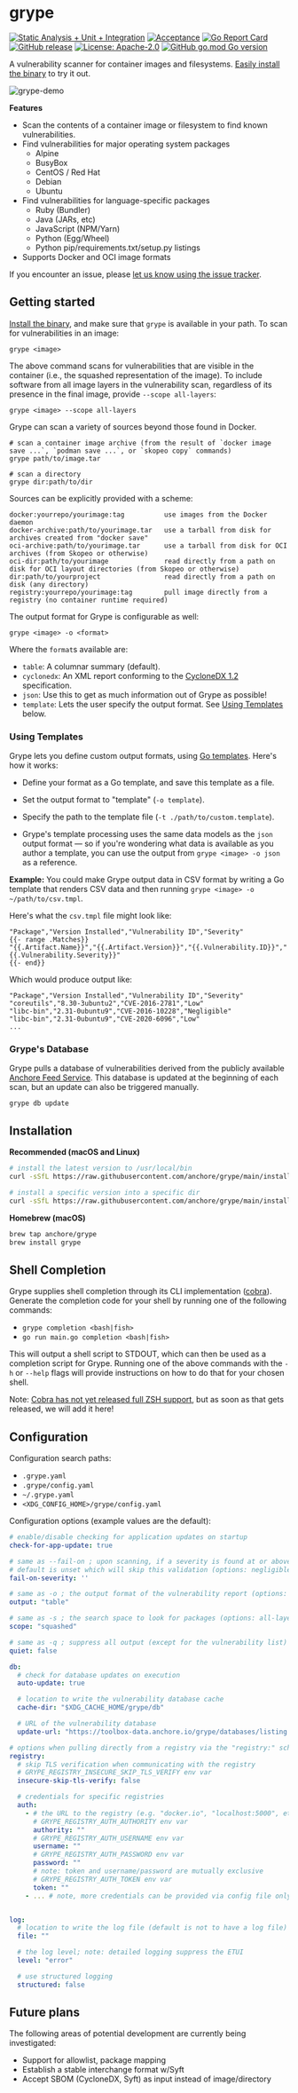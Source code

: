 # grype

[![Static Analysis + Unit + Integration](https://github.com/anchore/grype/workflows/Static%20Analysis%20+%20Unit%20+%20Integration/badge.svg)](https://github.com/anchore/grype/actions?query=workflow%3A%22Static+Analysis+%2B+Unit+%2B+Integration%22)
[![Acceptance](https://github.com/anchore/grype/workflows/Acceptance/badge.svg)](https://github.com/anchore/grype/actions?query=workflow%3AAcceptance)
[![Go Report Card](https://goreportcard.com/badge/github.com/anchore/grype)](https://goreportcard.com/report/github.com/anchore/grype)
[![GitHub release](https://img.shields.io/github/release/anchore/grype.svg)](https://github.com/anchore/grype/releases/latest)
[![License: Apache-2.0](https://img.shields.io/badge/License-Apache%202.0-blue.svg)](https://github.com/anchore/grype/blob/main/LICENSE)
[![GitHub go.mod Go version](https://img.shields.io/github/go-mod/go-version/anchore/grype.svg)](https://github.com/anchore/grype)

A vulnerability scanner for container images and filesystems. [Easily install the binary](#installation) to try it out.

![grype-demo](https://user-images.githubusercontent.com/590471/90276236-9868f300-de31-11ea-8068-4268b6b68529.gif)

**Features**

- Scan the contents of a container image or filesystem to find known vulnerabilities.
- Find vulnerabilities for major operating system packages
  - Alpine
  - BusyBox
  - CentOS / Red Hat
  - Debian
  - Ubuntu
- Find vulnerabilities for language-specific packages
  - Ruby (Bundler)
  - Java (JARs, etc)
  - JavaScript (NPM/Yarn)
  - Python (Egg/Wheel)
  - Python pip/requirements.txt/setup.py listings
- Supports Docker and OCI image formats

If you encounter an issue, please [let us know using the issue tracker](https://github.com/anchore/grype/issues).

## Getting started

[Install the binary](#installation), and make sure that `grype` is available in your path. To scan for vulnerabilities in an image:

```
grype <image>
```

The above command scans for vulnerabilities that are visible in the container (i.e., the squashed representation of the image).
To include software from all image layers in the vulnerability scan, regardless of its presence in the final image, provide `--scope all-layers`:

```
grype <image> --scope all-layers
```

Grype can scan a variety of sources beyond those found in Docker.

```
# scan a container image archive (from the result of `docker image save ...`, `podman save ...`, or `skopeo copy` commands)
grype path/to/image.tar

# scan a directory
grype dir:path/to/dir
```

Sources can be explicitly provided with a scheme:
```
docker:yourrepo/yourimage:tag          use images from the Docker daemon
docker-archive:path/to/yourimage.tar   use a tarball from disk for archives created from "docker save"
oci-archive:path/to/yourimage.tar      use a tarball from disk for OCI archives (from Skopeo or otherwise)
oci-dir:path/to/yourimage              read directly from a path on disk for OCI layout directories (from Skopeo or otherwise)
dir:path/to/yourproject                read directly from a path on disk (any directory)
registry:yourrepo/yourimage:tag        pull image directly from a registry (no container runtime required)
```

The output format for Grype is configurable as well:
```
grype <image> -o <format>
```

Where the `format`s available are:
- `table`: A columnar summary (default).
- `cyclonedx`: An XML report conforming to the [CycloneDX 1.2](https://cyclonedx.org/) specification.
- `json`: Use this to get as much information out of Grype as possible!
- `template`: Lets the user specify the output format. See [Using Templates](#using-templates) below.

### Using Templates

Grype lets you define custom output formats, using [Go templates](https://golang.org/pkg/text/template/). Here's how it works:

- Define your format as a Go template, and save this template as a file.

- Set the output format to "template" (`-o template`). 

- Specify the path to the template file (`-t ./path/to/custom.template`).

- Grype's template processing uses the same data models as the `json` output format — so if you're wondering what data is available as you author a template, you can use the output from `grype <image> -o json` as a reference.

**Example:** You could make Grype output data in CSV format by writing a Go template that renders CSV data and then running `grype <image> -o ~/path/to/csv.tmpl`.

Here's what the `csv.tmpl` file might look like:
```gotemplate
"Package","Version Installed","Vulnerability ID","Severity"
{{- range .Matches}}
"{{.Artifact.Name}}","{{.Artifact.Version}}","{{.Vulnerability.ID}}","{{.Vulnerability.Severity}}"
{{- end}}
```

Which would produce output like:
```text
"Package","Version Installed","Vulnerability ID","Severity"
"coreutils","8.30-3ubuntu2","CVE-2016-2781","Low"
"libc-bin","2.31-0ubuntu9","CVE-2016-10228","Negligible"
"libc-bin","2.31-0ubuntu9","CVE-2020-6096","Low"
...
```

### Grype's Database

Grype pulls a database of vulnerabilities derived from the publicly available [Anchore Feed Service](https://ancho.re/v1/service/feeds). This database is updated at the beginning of each scan, but an update can also be triggered manually.

```
grype db update
```

## Installation

**Recommended (macOS and Linux)**

```bash
# install the latest version to /usr/local/bin
curl -sSfL https://raw.githubusercontent.com/anchore/grype/main/install.sh | sh -s -- -b /usr/local/bin

# install a specific version into a specific dir
curl -sSfL https://raw.githubusercontent.com/anchore/grype/main/install.sh | sh -s -- -b <SOME_BIN_PATH> <RELEASE_VERSION>
```

**Homebrew (macOS)**

```bash
brew tap anchore/grype
brew install grype
```

## Shell Completion

Grype supplies shell completion through its CLI implementation ([cobra](https://github.com/spf13/cobra/blob/master/shell_completions.md)).
Generate the completion code for your shell by running one of the following commands:
* `grype completion <bash|fish>`
* `go run main.go completion <bash|fish>`

This will output a shell script to STDOUT, which can then be used as a completion script for Grype. Running one of the above commands with the
`-h` or `--help` flags will provide instructions on how to do that for your chosen shell.

Note: [Cobra has not yet released full ZSH support](https://github.com/spf13/cobra/issues/1226), but as soon as that gets released, we will add it here!

## Configuration

Configuration search paths:

- `.grype.yaml`
- `.grype/config.yaml`
- `~/.grype.yaml`
- `<XDG_CONFIG_HOME>/grype/config.yaml`

Configuration options (example values are the default):

```yaml
# enable/disable checking for application updates on startup
check-for-app-update: true

# same as --fail-on ; upon scanning, if a severity is found at or above the given severity then the return code will be 1
# default is unset which will skip this validation (options: negligible, low, medium, high, critical)
fail-on-severity: ''

# same as -o ; the output format of the vulnerability report (options: table, json, cyclonedx)
output: "table"

# same as -s ; the search space to look for packages (options: all-layers, squashed)
scope: "squashed"

# same as -q ; suppress all output (except for the vulnerability list)
quiet: false

db:
  # check for database updates on execution
  auto-update: true

  # location to write the vulnerability database cache
  cache-dir: "$XDG_CACHE_HOME/grype/db"

  # URL of the vulnerability database
  update-url: "https://toolbox-data.anchore.io/grype/databases/listing.json"

# options when pulling directly from a registry via the "registry:" scheme
registry:
  # skip TLS verification when communicating with the registry
  # GRYPE_REGISTRY_INSECURE_SKIP_TLS_VERIFY env var
  insecure-skip-tls-verify: false

  # credentials for specific registries
  auth:
    - # the URL to the registry (e.g. "docker.io", "localhost:5000", etc.)
      # GRYPE_REGISTRY_AUTH_AUTHORITY env var
      authority: ""
      # GRYPE_REGISTRY_AUTH_USERNAME env var
      username: ""
      # GRYPE_REGISTRY_AUTH_PASSWORD env var
      password: ""
      # note: token and username/password are mutually exclusive
      # GRYPE_REGISTRY_AUTH_TOKEN env var
      token: ""
    - ... # note, more credentials can be provided via config file only


log:
  # location to write the log file (default is not to have a log file)
  file: ""

  # the log level; note: detailed logging suppress the ETUI
  level: "error"

  # use structured logging
  structured: false
```

## Future plans

The following areas of potential development are currently being investigated:

- Support for allowlist, package mapping
- Establish a stable interchange format w/Syft
- Accept SBOM (CycloneDX, Syft) as input instead of image/directory


